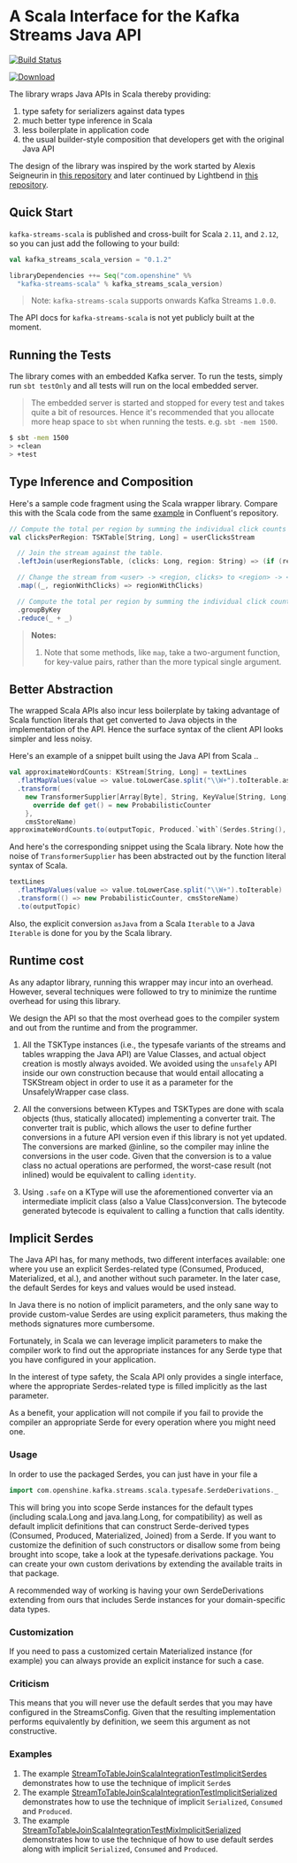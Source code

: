 # A Scala Interface for the Kafka Streams Java API

[![Build Status](https://secure.travis-ci.org/openshine/kafka-streams-scala.png)](http://travis-ci.org/openshine/kafka-streams-scala)

[![Download](https://api.bintray.com/packages/openshine/maven/kafka-streams-scala/images/download.svg)](https://bintray.com/openshine/maven/kafka-streams-scala/_latestVersion) 

The library wraps Java APIs in Scala thereby providing:

1. type safety for serializers against data types
1. much better type inference in Scala
2. less boilerplate in application code
3. the usual builder-style composition that developers get with the original Java API

The design of the library was inspired by the work started by Alexis
Seigneurin in [this repository](https://github.com/aseigneurin/kafka-streams-scala) and
later continued by Lightbend in [this repository](http://github.com/lightbend/kafka-streams-scala/).

## Quick Start

`kafka-streams-scala` is published and cross-built for Scala `2.11`, and `2.12`, so you can just add the following to your build:

```scala
val kafka_streams_scala_version = "0.1.2"

libraryDependencies ++= Seq("com.openshine" %%
  "kafka-streams-scala" % kafka_streams_scala_version)
```

> Note: `kafka-streams-scala` supports onwards Kafka Streams `1.0.0`.

The API docs for `kafka-streams-scala` is not yet publicly built at
the moment.


## Running the Tests

The library comes with an embedded Kafka server. To run the tests, simply run `sbt testOnly` and all tests will run on the local embedded server.

> The embedded server is started and stopped for every test and takes quite a bit of resources. Hence it's recommended that you allocate more heap space to `sbt` when running the tests. e.g. `sbt -mem 1500`.

```bash
$ sbt -mem 1500
> +clean
> +test
```

## Type Inference and Composition

Here's a sample code fragment using the Scala wrapper library. Compare this with the Scala code from the same [example](https://github.com/confluentinc/kafka-streams-examples/blob/4.0.0-post/src/test/scala/io/confluent/examples/streams/StreamToTableJoinScalaIntegrationTest.scala) in Confluent's repository.

```scala
// Compute the total per region by summing the individual click counts per region.
val clicksPerRegion: TSKTable[String, Long] = userClicksStream

  // Join the stream against the table.
  .leftJoin(userRegionsTable, (clicks: Long, region: String) => (if (region == null) "UNKNOWN" else region, clicks))

  // Change the stream from <user> -> <region, clicks> to <region> -> <clicks>
  .map((_, regionWithClicks) => regionWithClicks)

  // Compute the total per region by summing the individual click counts per region.
  .groupByKey
  .reduce(_ + _)
```

> **Notes:** 
> 
> 1. Note that some methods, like `map`, take a two-argument function,
>    for key-value pairs, rather than the more typical single
>    argument.


## Better Abstraction

The wrapped Scala APIs also incur less boilerplate by taking advantage
of Scala function literals that get converted to Java objects in the
implementation of the API. Hence the surface syntax of the client API
looks simpler and less noisy.

Here's an example of a snippet built using the Java API from Scala ..

```scala
val approximateWordCounts: KStream[String, Long] = textLines
  .flatMapValues(value => value.toLowerCase.split("\\W+").toIterable.asJava)
  .transform(
    new TransformerSupplier[Array[Byte], String, KeyValue[String, Long]] {
      override def get() = new ProbabilisticCounter
    },
    cmsStoreName)
approximateWordCounts.to(outputTopic, Produced.`with`(Serdes.String(), longSerde))
```

And here's the corresponding snippet using the Scala library. Note how
the noise of `TransformerSupplier` has been abstracted out by the
function literal syntax of Scala.

```scala
textLines
  .flatMapValues(value => value.toLowerCase.split("\\W+").toIterable)
  .transform(() => new ProbabilisticCounter, cmsStoreName)
  .to(outputTopic)
```

Also, the explicit conversion `asJava` from a Scala `Iterable` to a
Java `Iterable` is done for you by the Scala library.

## Runtime cost

As any adaptor library, running this wrapper may incur into an
overhead.  However, several techniques were followed to try to
minimize the runtime overhead for using this library.

We design the API so that the most overhead goes to the compiler
system and out from the runtime and from the programmer.

1. All the TSKType instances (i.e., the typesafe variants of the
   streams and tables wrapping the Java API) are Value Classes, and
   actual object creation is mostly always avoided. We avoided using
   the `unsafely` API inside our own construction because that would
   entail allocating a TSKStream object in order to use it as a
   parameter for the UnsafelyWrapper case class.

2. All the conversions between KTypes and TSKTypes are done with scala
   objects (thus, statically allocated) implementing a converter
   trait. The converter trait is public, which allows the user to
   define further conversions in a future API version even if this
   library is not yet updated. The conversions are marked @inline, so
   the compiler may inline the conversions in the user code. Given
   that the conversion is to a value class no actual operations are
   performed, the worst-case result (not inlined) would be equivalent
   to calling `identity`.

3. Using `.safe` on a KType will use the aforementioned converter via
   an intermediate implicit class (also a Value Class)conversion. The
   bytecode generated bytecode is equivalent to calling a function
   that calls identity.


## Implicit Serdes

The Java API has, for many methods, two different interfaces
available: one where you use an explicit Serdes-related type
(Consumed, Produced, Materialized, et al.), and another without such
parameter. In the later case, the default Serdes for keys and values
would be used instead.
 
In Java there is no notion of implicit parameters, and the only sane
way to provide custom-value Serdes are using explicit parameters, thus
making the methods signatures more cumbersome.

Fortunately, in Scala we can leverage implicit parameters to make the
compiler work to find out the appropriate instances for any Serde type
that you have configured in your application.

In the interest of type safety, the Scala API only provides a single
interface, where the appropriate Serdes-related type is filled
implicitly as the last parameter.

As a benefit, your application will not compile if you fail to provide
the compiler an appropriate Serde for every operation where you might
need one.

### Usage

In order to use the packaged Serdes, you can just have in your file a

```scala
import com.openshine.kafka.streams.scala.typesafe.SerdeDerivations._
```

This will bring you into scope Serde instances for the default types
(including scala.Long and java.lang.Long, for compatibility) as well
as default implicit definitions that can construct Serde-derived types
(Consumed, Produced, Materialized, Joined) from a Serde. If you want
to customize the definition of such constructors or disallow some from
being brought into scope, take a look at the typesafe.derivations
package. You can create your own custom derivations by extending the
available traits in that package.

A recommended way of working is having your own SerdeDerivations
extending from ours that includes Serde instances for your
domain-specific data types.


### Customization

If you need to pass a customized certain Materialized instance (for
example) you can always provide an explicit instance for such a case.

### Criticism

This means that you will never use the default serdes that you may
have configured in the StreamsConfig. Given that the resulting
implementation performs equivalently by definition, we seem this
argument as not constructive.


### Examples

1. The example
   [StreamToTableJoinScalaIntegrationTestImplicitSerdes](https://github.com/openshine/kafka-streams-scala/blob/develop/src/test/scala/com/openshine/kafka/streams/scala/StreamToTableJoinScalaIntegrationTestImplicitSerdes.scala)
   demonstrates how to use the technique of implicit `Serde`s
2. The example
   [StreamToTableJoinScalaIntegrationTestImplicitSerialized](https://github.com/openshine/kafka-streams-scala/blob/develop/src/test/scala/com/openshine/kafka/streams/scala/StreamToTableJoinScalaIntegrationTestImplicitSerialized.scala)
   demonstrates how to use the technique of implicit `Serialized`,
   `Consumed` and `Produced`.
3. The example
   [StreamToTableJoinScalaIntegrationTestMixImplicitSerialized](https://github.com/openshine/kafka-streams-scala/blob/develop/src/test/scala/com/openshine/kafka/streams/scala/StreamToTableJoinScalaIntegrationTestMixImplicitSerialized.scala)
   demonstrates how to use the technique of how to use default serdes
   along with implicit `Serialized`, `Consumed` and `Produced`.
